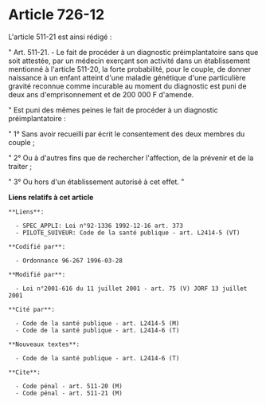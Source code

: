 # Article 726-12

L'article 511-21 est ainsi rédigé :

" Art. 511-21. - Le fait de procéder à un diagnostic préimplantatoire sans que soit attestée, par un médecin exerçant son
activité dans un établissement mentionné à l'article 511-20, la forte probabilité, pour le couple, de donner naissance à un
enfant atteint d'une maladie génétique d'une particulière gravité reconnue comme incurable au moment du diagnostic est puni
de deux ans d'emprisonnement et de 200 000 F d'amende.

" Est puni des mêmes peines le fait de procéder à un diagnostic préimplantatoire :

" 1° Sans avoir recueilli par écrit le consentement des deux membres du couple ;

" 2° Ou à d'autres fins que de rechercher l'affection, de la prévenir et de la traiter ;

" 3° Ou hors d'un établissement autorisé à cet effet. "

**Liens relatifs à cet article**

	**Liens**:

	  - SPEC_APPLI: Loi n°92-1336 1992-12-16 art. 373
	  - PILOTE_SUIVEUR: Code de la santé publique - art. L2414-5 (VT)

	**Codifié par**:

	  - Ordonnance 96-267 1996-03-28

	**Modifié par**:

	  - Loi n°2001-616 du 11 juillet 2001 - art. 75 (V) JORF 13 juillet 2001

	**Cité par**:

	  - Code de la santé publique - art. L2414-5 (M)
	  - Code de la santé publique - art. L2414-6 (T)

	**Nouveaux textes**:

	  - Code de la santé publique - art. L2414-6 (T)

	**Cite**:

	  - Code pénal - art. 511-20 (M)
	  - Code pénal - art. 511-21 (M)
